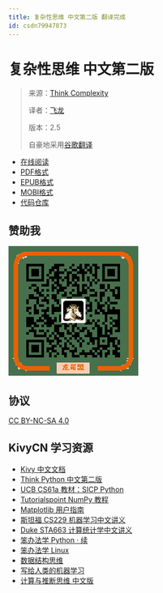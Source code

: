 ```yaml
---
title: 复杂性思维 中文第二版 翻译完成
id: csdn79947873
---
```


# 复杂性思维 中文第二版

> 来源：[Think Complexity](http://greenteapress.com/complexity2/html/index.html)
> 
> 译者：[飞龙](https://github.com/)
> 
> 版本：2.5
> 
> 自豪地采用[谷歌翻译](https://translate.google.cn/)

*   [在线阅读](https://www.gitbook.com/book/wizardforcel/think-comp-2e/details)
*   [PDF格式](https://www.gitbook.com/download/pdf/book/wizardforcel/think-comp-2e)
*   [EPUB格式](https://www.gitbook.com/download/epub/book/wizardforcel/think-comp-2e)
*   [MOBI格式](https://www.gitbook.com/download/mobi/book/wizardforcel/think-comp-2e)
*   [代码仓库](https://github.com/Kivy-CN/think-comp-2e-zh)

## 赞助我

![](../img/cbf8123a6362dd18fd507ae208c61be4.png)

## 协议

[CC BY-NC-SA 4.0](http://creativecommons.org/licenses/by-nc-sa/4.0/)

## KivyCN 学习资源

*   [Kivy 中文文档](https://github.com/Kivy-CN/Kivy-CN)
*   [Think Python 中文第二版](https://github.com/Kivy-CN/ThinkPython-CN)
*   [UCB CS61a 教材：SICP Python](https://github.com/Kivy-CN/sicp-py-zh)
*   [Tutorialspoint NumPy 教程](https://github.com/Kivy-CN/ts-numpy-tut-zh)
*   [Matplotlib 用户指南](https://github.com/Kivy-CN/matplotlib-user-guide-zh)
*   [斯坦福 CS229 机器学习中文讲义](https://github.com/Kivy-CN/Stanford-CS-229-CN)
*   [Duke STA663 计算统计学中文讲义](https://github.com/Kivy-CN/Duke-STA-663-CN)
*   [笨办法学 Python · 续](https://github.com/Kivy-CN/lmpythw-zh)
*   [笨办法学 Linux](https://github.com/Kivy-CN/llthw-zh)
*   [数据结构思维](https://github.com/Kivy-CN/think-dast-zh)
*   [写给人类的机器学习](https://github.com/Kivy-CN/ml-for-humans-zh)
*   [计算与推断思维 中文版](https://github.com/Kivy-CN/data8-textbook-zh/blob/master/README.md)